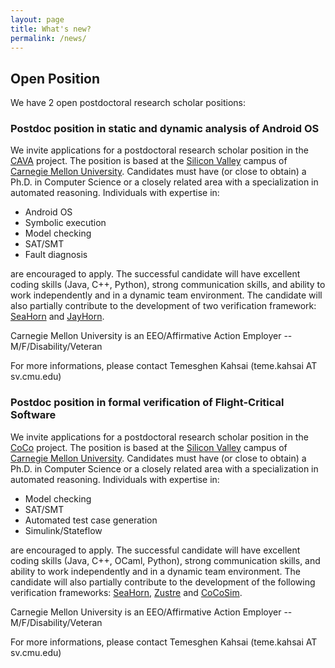 ```yaml
---
layout: page
title: What's new?
permalink: /news/
---
```


## Open Position ##

We have 2 open postdoctoral research scholar positions:

### Postdoc position in static and dynamic analysis of Android OS ###

We invite applications for a postdoctoral research scholar position in the [CAVA][cava] project. The position is based at the [Silicon Valley][sv] campus of [Carnegie Mellon University][cmu].  Candidates must have (or close to obtain) a Ph.D. in Computer Science or a closely related area with a specialization in automated reasoning. Individuals with expertise in:

* Android OS
* Symbolic execution
* Model checking
* SAT/SMT 
* Fault diagnosis 

are encouraged to apply. The successful candidate will have excellent coding skills (Java, C++, Python), strong communication skills, and ability to work independently and in a dynamic team environment. The candidate will also partially contribute to the development of two verification framework: [SeaHorn][seahorn] and [JayHorn][jayhorn].

Carnegie Mellon University is an EEO/Affirmative Action Employer -- M/F/Disability/Veteran

For more informations, please contact Temesghen Kahsai (teme.kahsai AT sv.cmu.edu)

### Postdoc position in formal verification of Flight-Critical Software ###

We invite applications for a postdoctoral research scholar position in the [CoCo][coco] project. The position is based at the [Silicon Valley][sv] campus of [Carnegie Mellon University][cmu].  Candidates must have (or close to obtain) a Ph.D. in Computer Science or a closely related area with a specialization in automated reasoning. Individuals with expertise in:

* Model checking
* SAT/SMT 
* Automated test case generation
* Simulink/Stateflow

are encouraged to apply. The successful candidate will have excellent coding skills (Java, C++, OCaml, Python), strong communication skills, and ability to work independently and in a dynamic team environment. The candidate will also partially contribute to the development of the following verification frameworks: [SeaHorn][seahorn], [Zustre][zustre] and [CoCoSim][cocosim].

Carnegie Mellon University is an EEO/Affirmative Action Employer -- M/F/Disability/Veteran

For more informations, please contact Temesghen Kahsai (teme.kahsai AT sv.cmu.edu)

[coco]: http://www.lememta.info/2014/07/01/CoCo-Verification-of-Flight-Critical-Systems/
[cocosim]: https://github.com/coco-team/cocoSim
[zustre]: https://github.com/coco-team/zustre
[cocosim]: https://github.com/coco-team/cocoSim
[jayhorn]: http://jayhorn.github.io/jayhorn/
[seahorn]: http://seahorn.github.io/
[cava]: http://www.lememta.info/2014/07/01/CaVa-Compositional-Analysis-of-Android-Bluetooth-Stack/
[sv]:http://www.cmu.edu/silicon-valley/
[cmu]:http://www.cmu.edu/

